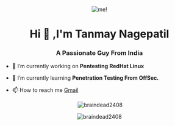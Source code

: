 <p align="center"> <img src="braindead2408.png" alt="me!"/></p>
<h1 align="center">Hi 👋 ,I'm Tanmay Nagepatil</h1>
<h3 align="center">A Passionate Guy From India</h3>

- 🔭 I’m currently working on **Pentesting** **RedHat Linux**

- 🌱 I’m currently learning **Penetration Testing From OffSec.**

- 📫 How to reach me <a href="mailto:brainsniper2408@gmail.com">Gmail</a>


<p align="center">&nbsp;<img align="center" src="https://github-readme-stats.vercel.app/api?username=braindead2408&show_icons=true&locale=en&theme=tokyonight" alt="braindead2408" /></p>

<center><p align="center"><img align="center" src="https://github-readme-streak-stats.herokuapp.com/?user=braindead2408&" alt="braindead2408" /></p><center>
